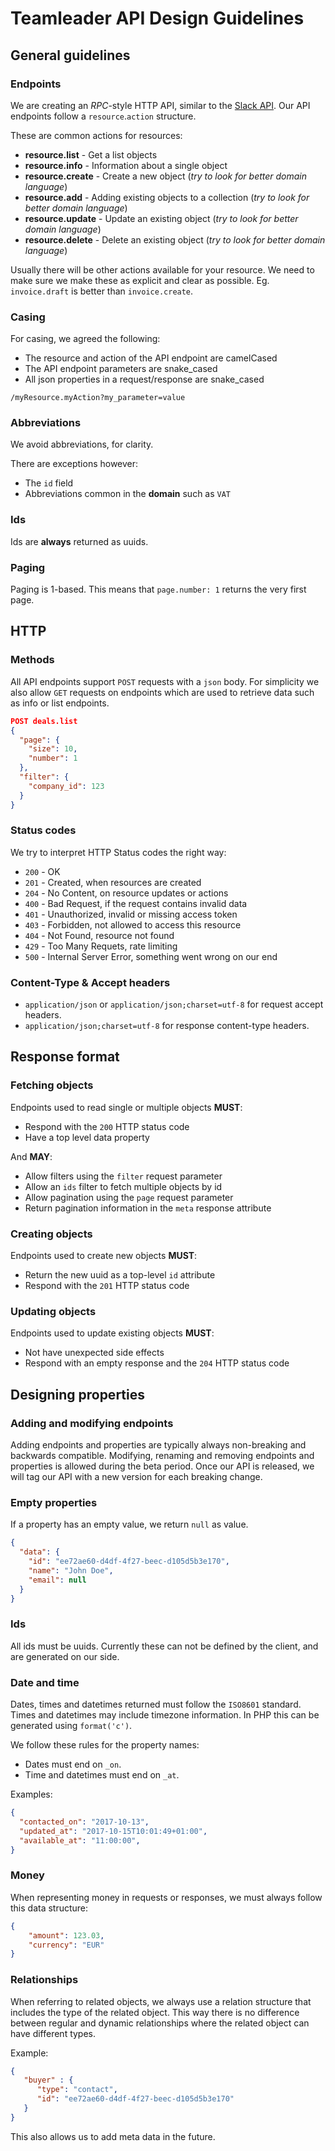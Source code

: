 # Teamleader API Design Guidelines

## General guidelines

### Endpoints

We are creating an *RPC*-style HTTP API, similar to the [Slack API](https://api.slack.com/methods). Our API endpoints follow a `resource`.`action` structure.

These are common actions for resources:

 - **resource.list** - Get a list objects
 - **resource.info** - Information about a single object
 - **resource.create** - Create a new object (*try to look for better domain language*)
 - **resource.add** - Adding existing objects to a collection (*try to look for better domain language*)
 - **resource.update** - Update an existing object (*try to look for better domain language*)
 - **resource.delete** - Delete an existing object (*try to look for better domain language*)

Usually there will be other actions available for your resource. We need to make sure we make these as explicit and clear as possible. Eg. `invoice.draft` is better than `invoice.create`.

### Casing

For casing, we agreed the following:

- The resource and action of the API endpoint are camelCased
- The API endpoint parameters are snake_cased
- All json properties in a request/response are snake_cased

```
/myResource.myAction?my_parameter=value
```

### Abbreviations

We avoid abbreviations, for clarity.

There are exceptions however:

- The `id` field
- Abbreviations common in the **domain** such as `VAT`

### Ids

Ids are **always** returned as uuids.

### Paging

Paging is 1-based. This means that `page.number: 1` returns the very first page.

## HTTP

### Methods

All API endpoints support `POST` requests with a `json` body. For simplicity we also allow `GET` requests on endpoints which are used to retrieve data such as info or list endpoints.

```json
POST deals.list
{
  "page": {
    "size": 10,
    "number": 1
  },
  "filter": {
    "company_id": 123
  }
}
```

### Status codes

We try to interpret HTTP Status codes the right way:

 - `200` - OK
 - `201` - Created, when resources are created
 - `204` - No Content, on resource updates or actions
 - `400` - Bad Request, if the request contains invalid data
 - `401` - Unauthorized, invalid or missing access token
 - `403` - Forbidden, not allowed to access this resource
 - `404` - Not Found, resource not found
 - `429` - Too Many Requets, rate limiting
 - `500` - Internal Server Error, something went wrong on our end

### Content-Type & Accept headers

 - `application/json` or `application/json;charset=utf-8` for request accept headers.
 - `application/json;charset=utf-8` for response content-type headers.

## Response format

### Fetching objects

Endpoints used to read single or multiple objects **MUST**:

 - Respond with the `200` HTTP status code
 - Have a top level data property

And **MAY**:

 - Allow filters using the `filter` request parameter
 - Allow an `ids` filter to fetch multiple objects by id
 - Allow pagination using the `page` request parameter
 - Return pagination information in the `meta` response attribute

### Creating objects

Endpoints used to create new objects **MUST**:

 - Return the new uuid as a top-level `id` attribute
 - Respond with the `201` HTTP status code

### Updating objects

Endpoints used to update existing objects **MUST**:

 - Not have unexpected side effects
 - Respond with an empty response and the `204` HTTP status code

## Designing properties

### Adding and modifying endpoints

Adding endpoints and properties are typically always non-breaking and backwards compatible. Modifying, renaming and removing endpoints and properties is allowed during the beta period. Once our API is released, we will tag our API with a new version for each breaking change.

### Empty properties

If a property has an empty value, we return `null` as value.

```json
{
  "data": {
    "id": "ee72ae60-d4df-4f27-beec-d105d5b3e170",
    "name": "John Doe",
    "email": null
  }
}
```

### Ids

All ids must be uuids. Currently these can not be defined by the client, and are generated on our side.

### Date and time

Dates, times and datetimes returned must follow the `ISO8601` standard. Times and datetimes may include timezone information. In PHP this can be generated using `format('c')`.

We follow these rules for the property names:

 - Dates must end on `_on`.
 - Time and datetimes must end on `_at`.

Examples:

```json
{
  "contacted_on": "2017-10-13",
  "updated_at": "2017-10-15T10:01:49+01:00",
  "available_at": "11:00:00",
}
```

### Money

When representing money in requests or responses, we must always follow this data structure:

```json
{
    "amount": 123.03,
    "currency": "EUR"
}
```

### Relationships

When referring to related objects, we always use a relation structure that includes the type of the related object. This way there is no difference between regular and dynamic relationships where the related object can have different types.

Example:

```json
{
   "buyer" : {
      "type": "contact",
      "id": "ee72ae60-d4df-4f27-beec-d105d5b3e170"
   }
}

```

This also allows us to add meta data in the future.
